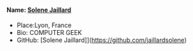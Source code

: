 
#### Name: [Solene Jaillard](https://github.com/jaillardsolene)
- Place:Lyon, France
- Bio: COMPUTER GEEK
- GitHub: [Solene Jaillard]](https://github.com/jaillardsolene)
